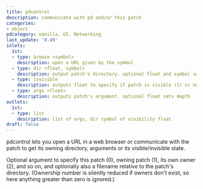 ```yaml
---
title: pdcontrol
description: communicate with pd and/or this patch
categories:
- object
pdcategory: vanilla, UI, Networking
last_update: '0.49'
inlets:
  1st:
  - type: browse <symbol>
    description: open a URL given by the symbol
  - type: dir <float, symbol>
    description: output patch's directory. optional float and symbol set depth and file name
  - type: isvisible
    description: outputs float to specify if patch is visible (1) or not (0)
  - type: args <float>
    description: outputs patch's argument. optional float sets depth
outlets:
  1st:
  - type: list
    description: list of args, dir symbol of visibility float
draft: false
---
```

pdcontrol lets you open a URL in a web browser or communicate with the patch to get its owning directory, arguments or its visible/invisible state.

Optional argument to specify this patch (0), owning patch (1), its own owner (2), and so on, and optionally also a filename relative to the patch's directory. (Ownership number is silently reduced if owners don't exist, so here anything greater than zero is ignored.)
